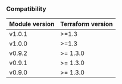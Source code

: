 ### Compatibility
Module version | Terraform version
:--- | :--- 
v1.0.1 | >=1.3
v1.0.0 | >=1.3
v0.9.2 | >= 1.3.0
v0.9.1 | >= 1.3.0
v0.9.0 | >= 1.3.0